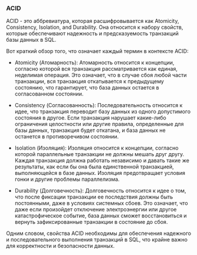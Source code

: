 ### **ACID**

ACID - это аббревиатура, которая расшифровывается как Atomicity, Consistency, Isolation, and Durability. Она относится к набору свойств, которые обеспечивают надежность и предсказуемость транзакций базы данных в SQL.

Вот краткий обзор того, что означает каждый термин в контексте ACID:

- Atomicity (Атомарность): Атомарность относится к концепции, согласно которой вся транзакция рассматривается как единая, неделимая операция. Это означает, что в случае сбоя любой части транзакции, вся транзакция откатывается к предыдущему состоянию, что гарантирует, что база данных остается в согласованном состоянии.

- Consistency (Согласованность): Последовательность относится к идее, что транзакция переводит базу данных из одного допустимого состояния в другое. Если транзакция нарушает какие-либо ограничения целостности или другие правила, определенные для базы данных, транзакция будет откатана, и база данных не останется в противоречивом состоянии.

- Isolation (Изоляция): Изоляция относится к концепции, согласно которой параллельные транзакции не должны мешать друг другу. Каждая транзакция должна работать независимо и давать такие же результаты, как если бы она была единственной транзакцией, выполняющейся в базе данных. Изоляция предотвращает условия гонки и другие проблемы параллелизма.

- Durability (Долговечность): Долговечность относится к идее о том, что после фиксации транзакции ее последствия должны быть постоянными, даже в условиях системных сбоев. Это означает, что даже если произойдет отключение электроэнергии или другое катастрофическое событие, база данных сможет восстановиться и вернуть зафиксированные транзакции в состояние до сбоя.

Одним словом, свойства ACID необходимы для обеспечения надежного и последовательного выполнения транзакций в SQL, что крайне важно для корректности и безопасности данных.

